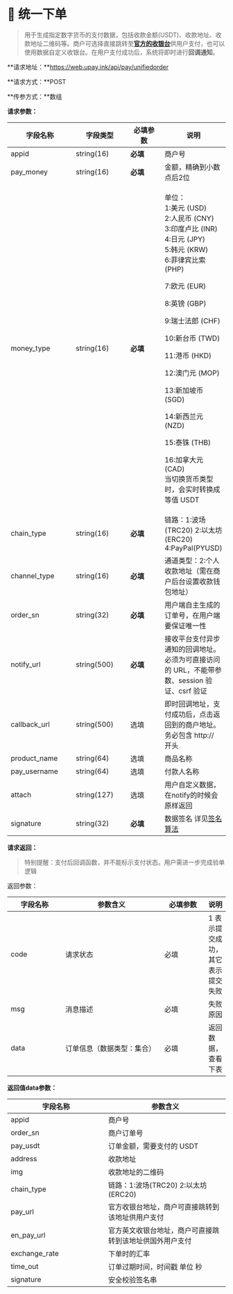 # 🛒 统一下单

> 用于生成指定数字货币的支付数据，包括收款金额(USDT)、收款地址、收款地址二维码等。商户可选择直接跳转至[**官方的收银台**](checkout.md)供用户支付，也可以使用数据自定义收银台。在用户支付成功后，系统将即时进行**回调通知**。

**请求地址：**https://web.upay.ink/api/pay/unifiedorder

**请求方式：**POST

**传参方式：**数组

**请求参数：**

<table><thead><tr><th width="150">字段名称</th><th width="124">字段类型</th><th width="92">必填参数</th><th>说明</th></tr></thead><tbody><tr><td>appid</td><td>string(16)</td><td><strong>必填</strong></td><td>商户号</td></tr><tr><td>pay_money</td><td>string(16)</td><td><strong>必填</strong></td><td>金额，精确到小数点后2位</td></tr><tr><td>money_type</td><td>string(16)</td><td><strong>必填</strong></td><td><p>单位：<br>1:美元 (USD) <br>2:人民币 (CNY) <br>3:印度卢比 (INR) <br>4:日元 (JPY) <br>5:韩元 (KRW) <br>6:菲律宾比索 (PHP)</p><p>7:欧元 (EUR)</p><p>8:英镑 (GBP)</p><p>9:瑞士法郎 (CHF)</p><p>10:新台币 (TWD)</p><p>11:港币 (HKD)</p><p>12:澳门元 (MOP)</p><p>13:新加坡币 (SGD)</p><p>14:新西兰元 (NZD)</p><p>15:泰铢 (THB)</p><p>16:加拿大元 (CAD)<br>当切换货币类型时，会实时转换成等值 USDT</p></td></tr><tr><td>chain_type</td><td>string(16)</td><td><strong>必填</strong></td><td>链路：1:波场(TRC20) 2:以太坊(ERC20) 4:PayPal(PYUSD) </td></tr><tr><td>channel_type</td><td>string(16)</td><td><strong>必填</strong></td><td>通道类型：2:个人收款地址（需在商户后台设置收款钱包地址）</td></tr><tr><td>order_sn</td><td>string(32)</td><td><strong>必填</strong></td><td>用户端自主生成的订单号，在用户端要保证唯一性</td></tr><tr><td>notify_url</td><td>string(500)</td><td><strong>必填</strong></td><td>接收平台支付异步通知的回调地址。必须为可直接访问的 URL，不能带参数、session 验证、csrf 验证</td></tr><tr><td>callback_url</td><td>string(500)</td><td>选填</td><td>即时回调地址，支付成功后，点击返回到的商户地址。务必包含 http:// 开头</td></tr><tr><td>product_name</td><td>string(64)</td><td>选填</td><td>商品名称</td></tr><tr><td>pay_username</td><td>string(64)</td><td>选填</td><td>付款人名称</td></tr><tr><td>attach</td><td>string(127)</td><td>选填</td><td>用户自定义数据，在notify的时候会原样返回</td></tr><tr><td>signature</td><td>string(32)</td><td><strong>必填</strong></td><td>数据签名 详见<a href="../introduction/signature.md">签名算法</a></td></tr></tbody></table>

**请求返回：**

> 特别提醒：支付后回调函数，并不能标示支付状态。用户需进一步完成验单逻辑

返回参数：

<table><thead><tr><th width="122">字段名称</th><th width="242">参数含义</th><th width="97">必填参数</th><th>说明</th></tr></thead><tbody><tr><td>code</td><td>请求状态</td><td>必填</td><td>1 表示提交成功，其它表示提交失败</td></tr><tr><td>msg</td><td>消息描述</td><td>必填</td><td>失败原因</td></tr><tr><td>data</td><td>订单信息（数据类型：集合）</td><td>必填</td><td>返回数据，查看下表</td></tr></tbody></table>

**返回值data参数：**

<table><thead><tr><th width="209">字段名称</th><th>参数含义</th></tr></thead><tbody><tr><td>appid</td><td>商户号</td></tr><tr><td>order_sn</td><td>商户订单号</td></tr><tr><td>pay_usdt</td><td>订单金额，需要支付的 USDT</td></tr><tr><td>address</td><td>收款地址</td></tr><tr><td>img</td><td>收款地址的二维码</td></tr><tr><td>chain_type</td><td>链路：1:波场(TRC20) 2:以太坊(ERC20) </td></tr><tr><td>pay_url</td><td>官方收银台地址，商户可直接跳转到该地址供用户支付</td></tr><tr><td>en_pay_url</td><td>官方英文收银台地址，商户可直接跳转到该地址供国外用户支付</td></tr><tr><td>exchange_rate</td><td>下单时的汇率</td></tr><tr><td>time_out</td><td>订单过期时间，时间戳 单位 秒</td></tr><tr><td>signature</td><td>安全校验签名串</td></tr></tbody></table>
